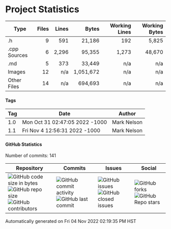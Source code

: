 Project Statistics
==================

| Type         | Files | Lines | Bytes | Working Lines | Working Bytes |
|--------------|------:|------:|------:|--------------:|--------------:|
|.h|9|591|21,186|192|5,825|
|.cpp Sources|6|2,296|95,355|1,273|48,670|
|.md|5|373|33,449|n/a|n/a|
|Images|12|n/a|1,051,672|n/a|n/a|
|Other Files|14|n/a|694,693|n/a|n/a|

#### Tags
| Tag | Date | Author |
|-----|------|--------|
1.0|Mon Oct 31 02:47:05 2022 -1000|Mark Nelson
1.1|Fri Nov 4 12:56:31 2022 -1000|Mark Nelson


#### GitHub Statistics

Number of commits:  141

| Repository                            | Commits                     | Issues                    | Social                      |
|---------------------------------------|-----------------------------|---------------------------|-----------------------------|
|![GitHub code size in bytes](https://img.shields.io/github/languages/code-size/marknelsonengineer/DTMF_Decoder?style=social) <br/> ![GitHub repo size](https://img.shields.io/github/repo-size/marknelsonengineer/DTMF_Decoder?style=social) <br/> ![GitHub contributors](https://img.shields.io/github/contributors/marknelsonengineer/DTMF_Decoder?style=social) | ![GitHub commit activity](https://img.shields.io/github/commit-activity/w/marknelsonengineer/DTMF_Decoder?style=social) <br/> ![GitHub last commit](https://img.shields.io/github/last-commit/marknelsonengineer/DTMF_Decoder?style=social) | ![GitHub issues](https://img.shields.io/github/issues-raw/marknelsonengineer/DTMF_Decoder?style=social) <br/> ![GitHub closed issues](https://img.shields.io/github/issues-closed-raw/marknelsonengineer/DTMF_Decoder?style=social) | ![GitHub forks](https://img.shields.io/github/forks/marknelsonengineer/DTMF_Decoder?style=social) <br/> ![GitHub Repo stars](https://img.shields.io/github/stars/marknelsonengineer/DTMF_Decoder?style=social) |

Automatically generated on Fri 04 Nov 2022 02:19:35 PM HST
